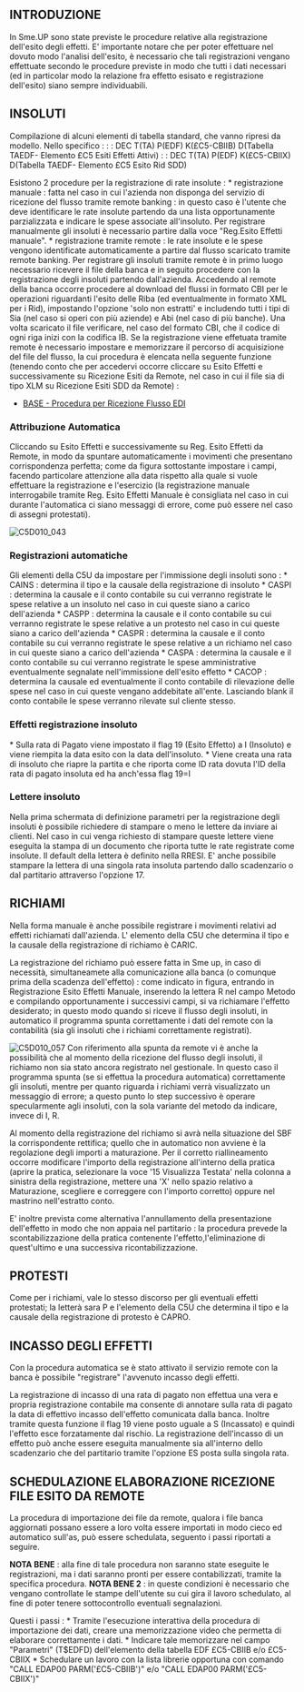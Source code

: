 ## INTRODUZIONE

In Sme.UP sono state previste le procedure relative alla registrazione dell'esito degli effetti. E' importante notare che per poter effettuare nel dovuto modo l'analisi dell'esito, è necessario che tali registrazioni vengano effettuate secondo le procedure previste in modo che tutti i dati necessari (ed in particolar modo la relazione fra effetto esisato e registrazione dell'esito) siano sempre individuabili.

## INSOLUTI

Compilazione di alcuni elementi di tabella standard, che vanno ripresi da modello. Nello specifico : 
 :  : DEC T(TA) P(EDF) K(£C5-CBIIB) D(Tabella TAEDF- Elemento £C5 Esiti Effetti Attivi)
 :  : DEC T(TA) P(EDF) K(£C5-CBIIX) D(Tabella TAEDF- Elemento £C5  Esito Rid SDD)

Esistono 2 procedure per la registrazione di rate insolute : 
 \* registrazione manuale :  fatta nel caso in cui l'azienda non disponga del servizio di ricezione del flusso tramite remote banking :  in questo caso è l'utente che deve identificare le rate insolute partendo da una lista opportunamente parzializzata e indicare le spese associate all'insoluto. Per registrare manualmente gli insoluti è necessario partire dalla voce "Reg.Esito Effetti manuale".
 \* registrazione tramite remote :  le rate insolute e le spese vengono identificate automaticamente a partire dal flusso scaricato tramite remote banking. Per registrare gli insoluti tramite remote è in primo luogo necessario ricevere il file della banca e in seguito procedere con la registrazione degli insoluti partendo dall'azienda. Accedendo al remote della banca occorre procedere al download del flussi in formato CBI per le operazioni riguardanti l'esito delle Riba (ed eventualmente in formato XML per i Rid), impostando l'opzione 'solo non estratti' e includendo tutti i tipi di Sia (nel caso si operi con più aziende) e Abi (nel caso di più banche). Una volta scaricato il file verificare, nel caso del formato CBI, che il codice di ogni riga inizi con la codifica IB.
Se la registrazione viene effetuata tramite remote è necessario impostare e memorizzare il percorso di acquisizione del file del flusso, la cui procedura è elencata nella seguente funzione (tenendo conto che per accedervi occorre cliccare su Esito Effetti e successivamente su Ricezione Esiti da Remote, nel caso in cui il file sia di tipo XLM su Ricezione Esiti SDD da Remote) : 

- [BASE - Procedura per Ricezione Flusso EDI](Sorgenti/DOC/TA/B£AMO/EDBASE_02)

### Attribuzione Automatica

Cliccando su Esito Effetti e successivamente su Reg. Esito Effetti da Remote, in modo da spuntare automaticamente i movimenti che presentano corrispondenza perfetta; come da figura sottostante impostare i campi, facendo particolare attenzione alla data rispetto alla quale si vuole effettuare la registrazione e l'esercizio (la registrazione manuale interrogabile tramite Reg. Esito Effetti Manuale è consigliata nel caso in cui durante l'automatica ci siano messaggi di errore, come può essere nel caso di assegni protestati).

![C5D010_043](http://localhost:3000/immagini/C5D010_W/C5D010_043.png)
### Registrazioni automatiche

Gli elementi della C5U da impostare per l'immissione degli insoluti sono : 
 \* CAINS :  determina il tipo e la causale della registrazione di insoluto
 \* CASPI :  determina la causale e il conto contabile su cui verranno registrate le spese relative a un insoluto nel caso in cui queste siano a carico dell'azienda
 \* CASPP :  determina la causale e il conto contabile su cui verranno registrate le spese relative a un protesto nel caso in cui queste siano a carico dell'azienda
 \* CASPR :  determina la causale e il conto contabile su cui verranno registrate le spese relative a un richiamo nel caso in cui queste siano a carico dell'azienda
 \* CASPA :  determina la causale e il conto contabile su cui verranno registrate le spese amministrative eventualmente segnalate nell'immissione dell'esito effetto
 \* CACOP :  determina la causale ed eventualmente il conto contabile di rilevazione delle spese nel caso in cui queste vengano addebitate all'ente. Lasciando blank il conto contabile le spese verranno rilevate sul cliente stesso.

### Effetti registrazione insoluto
 \* Sulla rata di Pagato viene impostato il flag 19 (Esito Effetto) a I (Insoluto) e viene  riempita la data esito con la data dell'insoluto.
 \* Viene creata una rata di insoluto che riapre la partita e che riporta come ID rata dovuta l'ID della rata di pagato insoluta ed ha anch'essa flag 19=I

### Lettere insoluto

Nella prima schermata di definizione parametri per la registrazione degli insoluti è possibile richiedere di stampare o meno le lettere da inviare ai clienti. Nel caso in cui venga richiesto di stampare queste lettere viene eseguita la stampa di un documento che riporta tutte le rate registrate come insolute. Il default della lettera è definito nella RRESI. E' anche possibile stampare la lettera di una singola rata insoluta partendo dallo scadenzario o dal partitario attraverso l'opzione 17.

## RICHIAMI

Nella forma manuale è anche possibile registrare i movimenti relativi ad effetti richiamati dall'azienda. L' elemento della C5U che determina il tipo e la causale della registrazione di richiamo è CARIC.

La registrazione del richiamo può essere fatta in Sme up, in caso di necessità, simultaneamete alla comunicazione alla banca (o comunque prima della scadenza dell'effetto) :  come indicato in figura, entrando in Registrazione Esito Effetti Manuale, inserendo la lettera R nel campo Metodo e compilando opportunamente i successivi campi, si va richiamare l'effetto desiderato; in questo modo quando si riceve il flusso degli insoluti, in automatico il programma spunta correttamente i dati del remote con la contabilità (sia gli insoluti che i richiami correttamente registrati).

![C5D010_057](http://localhost:3000/immagini/C5D010_W/C5D010_057.png)
Con riferimento alla spunta da remote vi è anche la possibilità che al momento della ricezione del flusso degli insoluti, il richiamo non sia stato ancora registrato nel gestionale. In questo caso il programma spunta (se si effettua la procedura automatica) correttamente gli insoluti, mentre per quanto riguarda i richiami verrà visualizzato un messaggio di errore; a questo punto lo step successivo è operare specularmente agli insoluti, con la sola variante del metodo da indicare, invece di I, R.

Al momento della registrazione del richiamo si avrà nella situazione del SBF la corrispondente rettifica; quello che in automatico non avviene è la regolazione degli importi a maturazione. Per il corretto riallineamento occorre modificare l'importo della registrazione all'interno della pratica (aprire la pratica, selezionare la voce '15 Visualizza Testata' nella colonna a sinistra della registrazione, mettere una 'X' nello spazio relativo a Maturazione, scegliere e correggere con l'importo corretto) oppure nel mastrino nell'estratto conto.

E' inoltre prevista come alternativa  l'annullamento della presentazione dell'effetto in modo che non appaia nel partitario :  la procedura prevede la scontabilizzazione della pratica contenente l'effetto,l'eliminazione di quest'ultimo e una successiva ricontabilizzazione.


## PROTESTI

Come per i richiami, vale lo stesso discorso per gli eventuali effetti protestati; la letterà sara P e l'elemento della C5U che determina il tipo e la causale della registrazione di protesto è CAPRO.

## INCASSO DEGLI EFFETTI

Con la procedura automatica se è stato attivato il servizio remote con la banca è possibile "registrare" l'avvenuto incasso degli effetti.

La registrazione di incasso di una rata di pagato non effettua una vera e propria registrazione contabile ma consente di annotare sulla rata di pagato la data di effettivo incasso dell'effetto comunicata dalla banca. Inoltre tramite questa funzione il flag 19 viene posto uguale a S (Incassato) e quindi l'effetto esce forzatamente dal rischio. La registrazione dell'incasso di un effetto può anche essere eseguita manualmente sia all'interno dello scadenzario che del partitario tramite l'opzione ES posta sulla singola rata.

## SCHEDULAZIONE ELABORAZIONE RICEZIONE FILE ESITO DA REMOTE

La procedura di importazione dei file da remote, qualora i file banca aggiornati possano essere a loro volta essere importati in modo cieco ed automatico sull'as, può essere schedulata, seguento i passi riportati a seguire.

**NOTA BENE** :  alla fine di tale procedura non saranno state eseguite le registrazioni, ma i dati saranno pronti per essere contabilizzati, tramite la specifica procedura.
**NOTA BENE 2** :  in queste condizioni è necessario che vengano controllate le stampe dell'utente su cui gira il lavoro schedulato, al fine di poter tenere sottocontrollo eventuali segnalazioni.

Questi i passi : 
\* Tramite l'esecuzione interattiva della procedura di importazione dei dati, creare una memorizzazione video che permetta di elaborare correttamente i dati.
\* Indicare tale memorizzare nel campo "Parametri" (T$EDFD) dell'elemento della tabella EDF £C5-CBIIB e/o £C5-CBIIX
\* Schedulare un lavoro con la lista librerie opportuna con comando
"CALL EDAP00 PARM('£C5-CBIIB')" e/o "CALL EDAP00 PARM('£C5-CBIIX')"

